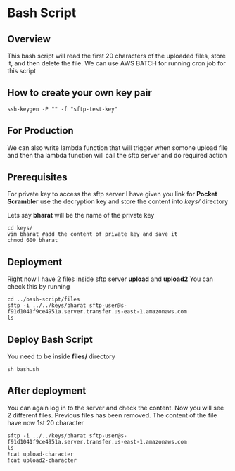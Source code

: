 # Bash Script

## Overview
This bash script will read the first 20 characters of the uploaded files, store it, and then delete the file. We can use AWS BATCH for running cron job for this script

## How to create your own key pair
```
ssh-keygen -P "" -f "sftp-test-key"
```

## For Production
We can also write lambda function that will trigger when somone upload file and then tha lambda function will call the sftp server and do required action

##  Prerequisites

For private key to access the sftp server I have given you link for **Pocket Scrambler** use the decryption key and store the content into  *keys/* directory

Lets say **bharat** will be the name of the private key

```
cd keys/
vim bharat #add the content of private key and save it
chmod 600 bharat

```

## Deployment

Right now I have 2 files inside sftp server  **upload** and **upload2**
You can check this by running

```
cd ../bash-script/files
sftp -i ../../keys/bharat sftp-user@s-f91d1041f9ce4951a.server.transfer.us-east-1.amazonaws.com
ls

```
## Deploy Bash Script
You need to be inside **files/** directory

```
sh bash.sh

```

## After deployment
You can again log in to the server and check the content. Now you will see 2 different files. Previous files has been removed. The content of the file have now 1st 20 character 

```
sftp -i ../../keys/bharat sftp-user@s-f91d1041f9ce4951a.server.transfer.us-east-1.amazonaws.com
ls
!cat upload-character
!cat upload2-character
```
